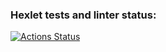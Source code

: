 ### Hexlet tests and linter status:
[![Actions Status](https://github.com/elya17/python-project-lvl1/workflows/hexlet-check/badge.svg)](https://github.com/elya17/python-project-lvl1/actions)
